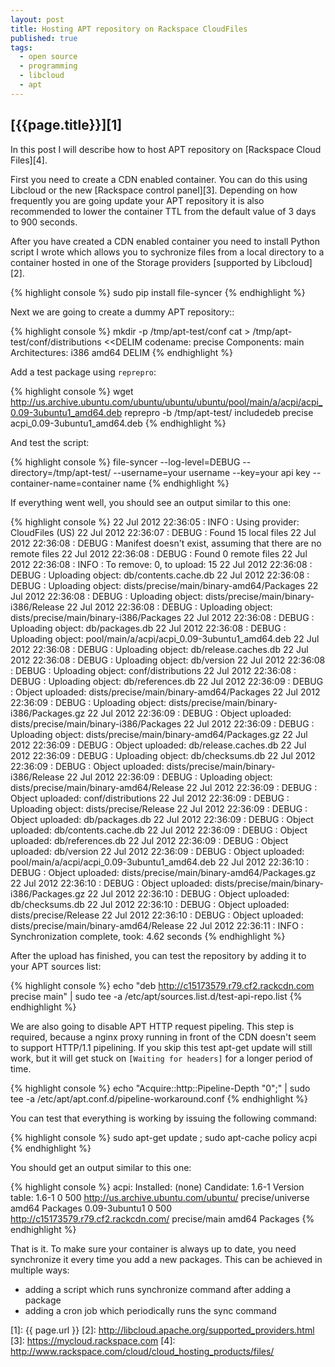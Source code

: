 ```yaml
---
layout: post
title: Hosting APT repository on Rackspace CloudFiles
published: true
tags:
  - open source
  - programming
  - libcloud
  - apt
---
```


## [{{page.title}}][1]

In this post I will describe how to host APT repository on
[Rackspace Cloud Files][4].

First you need to create a CDN enabled container. You can do this using
Libcloud or the new [Rackspace control panel][3]. Depending on how frequently
you are going update your APT repository it is also recommended to lower the
container TTL from the default value of 3 days to 900 seconds.

After you have created a CDN enabled container you need to install Python script
I wrote which allows you to sychronize files from a local directory to a container
hosted in one of the Storage providers [supported by Libcloud][2].

{% highlight console %}
  sudo pip install file-syncer
{% endhighlight %}

Next we are going to create a dummy APT repository::

{% highlight console %}
mkdir -p /tmp/apt-test/conf
cat > /tmp/apt-test/conf/distributions <<DELIM
codename: precise
Components: main
Architectures: i386 amd64
DELIM
{% endhighlight %}

Add a test package using `reprepro`:

{% highlight console %}
wget http://us.archive.ubuntu.com/ubuntu/ubuntu/ubuntu/pool/main/a/acpi/acpi_0.09-3ubuntu1_amd64.deb
reprepro -b /tmp/apt-test/ includedeb precise acpi_0.09-3ubuntu1_amd64.deb
{% endhighlight %}

And test the script:

{% highlight console %}
file-syncer --log-level=DEBUG --directory=/tmp/apt-test/ --username=your username --key=your api key --container-name=container name
{% endhighlight %}

If everything went well, you should see an output similar to this one:

{% highlight console %}
22 Jul 2012 22:36:05 : INFO     : Using provider: CloudFiles (US)
22 Jul 2012 22:36:07 : DEBUG    : Found 15 local files
22 Jul 2012 22:36:08 : DEBUG    : Manifest doesn't exist, assuming that there are no remote files
22 Jul 2012 22:36:08 : DEBUG    : Found 0 remote files
22 Jul 2012 22:36:08 : INFO     : To remove: 0, to upload: 15
22 Jul 2012 22:36:08 : DEBUG    : Uploading object: db/contents.cache.db
22 Jul 2012 22:36:08 : DEBUG    : Uploading object: dists/precise/main/binary-amd64/Packages
22 Jul 2012 22:36:08 : DEBUG    : Uploading object: dists/precise/main/binary-i386/Release
22 Jul 2012 22:36:08 : DEBUG    : Uploading object: dists/precise/main/binary-i386/Packages
22 Jul 2012 22:36:08 : DEBUG    : Uploading object: db/packages.db
22 Jul 2012 22:36:08 : DEBUG    : Uploading object: pool/main/a/acpi/acpi_0.09-3ubuntu1_amd64.deb
22 Jul 2012 22:36:08 : DEBUG    : Uploading object: db/release.caches.db
22 Jul 2012 22:36:08 : DEBUG    : Uploading object: db/version
22 Jul 2012 22:36:08 : DEBUG    : Uploading object: conf/distributions
22 Jul 2012 22:36:08 : DEBUG    : Uploading object: db/references.db
22 Jul 2012 22:36:09 : DEBUG    : Object uploaded: dists/precise/main/binary-amd64/Packages
22 Jul 2012 22:36:09 : DEBUG    : Uploading object: dists/precise/main/binary-i386/Packages.gz
22 Jul 2012 22:36:09 : DEBUG    : Object uploaded: dists/precise/main/binary-i386/Packages
22 Jul 2012 22:36:09 : DEBUG    : Uploading object: dists/precise/main/binary-amd64/Packages.gz
22 Jul 2012 22:36:09 : DEBUG    : Object uploaded: db/release.caches.db
22 Jul 2012 22:36:09 : DEBUG    : Uploading object: db/checksums.db
22 Jul 2012 22:36:09 : DEBUG    : Object uploaded: dists/precise/main/binary-i386/Release
22 Jul 2012 22:36:09 : DEBUG    : Uploading object: dists/precise/main/binary-amd64/Release
22 Jul 2012 22:36:09 : DEBUG    : Object uploaded: conf/distributions
22 Jul 2012 22:36:09 : DEBUG    : Uploading object: dists/precise/Release
22 Jul 2012 22:36:09 : DEBUG    : Object uploaded: db/packages.db
22 Jul 2012 22:36:09 : DEBUG    : Object uploaded: db/contents.cache.db
22 Jul 2012 22:36:09 : DEBUG    : Object uploaded: db/references.db
22 Jul 2012 22:36:09 : DEBUG    : Object uploaded: db/version
22 Jul 2012 22:36:09 : DEBUG    : Object uploaded: pool/main/a/acpi/acpi_0.09-3ubuntu1_amd64.deb
22 Jul 2012 22:36:10 : DEBUG    : Object uploaded: dists/precise/main/binary-amd64/Packages.gz
22 Jul 2012 22:36:10 : DEBUG    : Object uploaded: dists/precise/main/binary-i386/Packages.gz
22 Jul 2012 22:36:10 : DEBUG    : Object uploaded: db/checksums.db
22 Jul 2012 22:36:10 : DEBUG    : Object uploaded: dists/precise/Release
22 Jul 2012 22:36:10 : DEBUG    : Object uploaded: dists/precise/main/binary-amd64/Release
22 Jul 2012 22:36:11 : INFO     : Synchronization complete, took: 4.62 seconds
{% endhighlight %}

After the upload has finished, you can test the repository by adding it to your
APT sources list:

{% highlight console %}
  echo "deb http://c15173579.r79.cf2.rackcdn.com precise main" | sudo tee -a /etc/apt/sources.list.d/test-api-repo.list
{% endhighlight %}

We are also going to disable APT HTTP request pipeling. This step is required,
because a nginx proxy running in front of the CDN doesn't seem to support
HTTP/1.1 pipelining. If you skip this test apt-get update will still work, but
it will get stuck on `[Waiting for headers]` for a longer period of time.

{% highlight console %}
  echo "Acquire::http::Pipeline-Depth "0";" | sudo tee -a /etc/apt/apt.conf.d/pipeline-workaround.conf
{% endhighlight %}

You can test that everything is working by issuing the following command:

{% highlight console %}
  sudo apt-get update ; sudo apt-cache policy acpi
{% endhighlight %}

You should get an output similar to this one:

{% highlight console %}
acpi:
  Installed: (none)
  Candidate: 1.6-1
  Version table:
     1.6-1 0
        500 http://us.archive.ubuntu.com/ubuntu/ precise/universe amd64 Packages
     0.09-3ubuntu1 0
        500 http://c15173579.r79.cf2.rackcdn.com/ precise/main amd64 Packages
{% endhighlight %}

That is it. To make sure your container is always up to date, you need
synchronize it every time you add a new packages. This can be achieved in
multiple ways:

* adding a script which runs synchronize command after adding a package
* adding a cron job which periodically runs the sync command

[1]: {{ page.url }}
[2]: http://libcloud.apache.org/supported_providers.html
[3]: https://mycloud.rackspace.com
[4]: http://www.rackspace.com/cloud/cloud_hosting_products/files/
